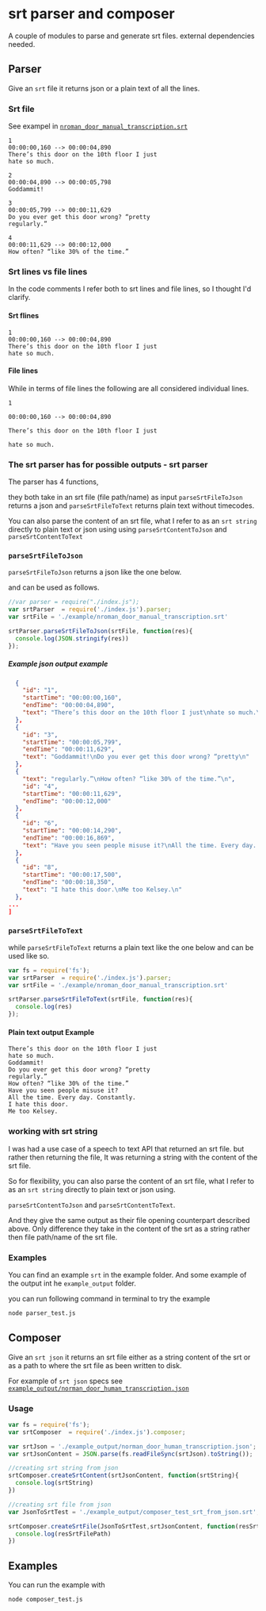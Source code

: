 # srt parser and composer
A couple of modules to parse and generate srt files. external dependencies needed.

## Parser
Give an `srt` file it returns json or a plain text of all the lines.



### Srt file
See exampel in [`nroman_door_manual_transcription.srt`](./example/nroman_door_manual_transcription.srt)

```srt
1
00:00:00,160 --> 00:00:04,890
There’s this door on the 10th floor I just
hate so much.

2
00:00:04,890 --> 00:00:05,798
Goddammit!

3
00:00:05,799 --> 00:00:11,629
Do you ever get this door wrong? “pretty
regularly.”

4
00:00:11,629 --> 00:00:12,000
How often? “like 30% of the time.”
```

### Srt lines vs file lines
In the code comments I refer both to srt lines and file lines, so I thought I'd clarify.

#### Srt flines
```
1
00:00:00,160 --> 00:00:04,890
There’s this door on the 10th floor I just
hate so much.
```

#### File lines
While in terms of file lines the following are all considered individual lines.
```
1
```

```
00:00:00,160 --> 00:00:04,890
```

```
There’s this door on the 10th floor I just
```

```
hate so much.
```

### The srt parser has for possible outputs - srt parser
The parser has 4 functions,

they both take in an srt file (file path/name) as input `parseSrtFileToJson` returns a json and `parseSrtFileToText` returns plain text without timecodes.

You can also parse the content of an srt file, what I refer to as an `srt string` directly to plain text or json using using `parseSrtContentToJson` and `parseSrtContentToText`


### `parseSrtFileToJson`
`parseSrtFileToJson` returns a json like the one below.

and can be used as follows.

```javascript
//var parser = require("./index.js");
var srtParser  = require('./index.js').parser;
var srtFile = './example/nroman_door_manual_transcription.srt'

srtParser.parseSrtFileToJson(srtFile, function(res){
  console.log(JSON.stringify(res))
});
```


##### Example json output example

```json
  {
    "id": "1",
    "startTime": "00:00:00,160",
    "endTime": "00:00:04,890",
    "text": "There’s this door on the 10th floor I just\nhate so much.\n"
  },
  {
    "id": "3",
    "startTime": "00:00:05,799",
    "endTime": "00:00:11,629",
    "text": "Goddammit!\nDo you ever get this door wrong? “pretty\n"
  },
  {
    "text": "regularly.”\nHow often? “like 30% of the time.”\n",
    "id": "4",
    "startTime": "00:00:11,629",
    "endTime": "00:00:12,000"
  },
  {
    "id": "6",
    "startTime": "00:00:14,290",
    "endTime": "00:00:16,869",
    "text": "Have you seen people misuse it?\nAll the time. Every day. Constantly.\n"
  },
  {
    "id": "8",
    "startTime": "00:00:17,500",
    "endTime": "00:00:18,350",
    "text": "I hate this door.\nMe too Kelsey.\n"
  },
...
]
```

### `parseSrtFileToText`

while `parseSrtFileToText` returns a plain text like the one below and can be used like so.

```javascript
var fs = require('fs');
var srtParser  = require('./index.js').parser;
var srtFile = './example/nroman_door_manual_transcription.srt'

srtParser.parseSrtFileToText(srtFile, function(res){
  console.log(res)
});
```

#### Plain text output Example

```
There’s this door on the 10th floor I just
hate so much.
Goddammit!
Do you ever get this door wrong? “pretty
regularly.”
How often? “like 30% of the time.”
Have you seen people misuse it?
All the time. Every day. Constantly.
I hate this door.
Me too Kelsey.
```


### working with srt string
I was had a use case of a speech to text API that returned an srt file. but rather then returning the file, It was returning a string with the content of the srt file.

So for flexibility, you can also parse the content of an srt file, what I refer to as an `srt string` directly to plain text or json using.

`parseSrtContentToJson` and `parseSrtContentToText`.

And they give the same output as their file opening counterpart described above.
Only difference they take in the content of the srt as a string rather then file path/name of the srt file.

### Examples
You can find an example `srt` in the example folder. And some example of the output int he `example_output` folder.

you can run following command in terminal to try the example

```bash
node parser_test.js
```


## Composer
Give an `srt json` it returns an srt file either as a string content of the srt or as a path to where the srt file as been written to disk.

For example of `srt json` specs see [`example_output/norman_door_human_transcription.json`](./example_output/norman_door_human_transcription.json)

### Usage

```javascript
var fs = require('fs');
var srtComposer  = require('./index.js').composer;

var srtJson = './example_output/norman_door_human_transcription.json';
var srtJsonContent = JSON.parse(fs.readFileSync(srtJson).toString());

//creating srt string from json
srtComposer.createSrtContent(srtJsonContent, function(srtString){
  console.log(srtString)
})

//creating srt file from json
var JsonToSrtTest = './example_output/composer_test_srt_from_json.srt';

srtComposer.createSrtFile(JsonToSrtTest,srtJsonContent, function(resSrtFilePath){
  console.log(resSrtFilePath)
})
```

## Examples
You can run the example with

```bash
node composer_test.js
```

<!--
## code overview

The script has a main function `parseSrtContent` that takes in an srt file and returns a json like the one seen above to the callback.

`parseSrtToText` uses `parseSrtToText` to iterate over the "srt json" and return the text as a string.

 `parseSrtContent` opens up the file.
 splits it into an array of file lines.
  defines the components of the srt line as regex variables (line counter, timecodes, text).

  then iterates over the file lines array

  and for each line checks agains the srt components regex previously defined

  if it matches then creates a srt line object where it saves the attribute.

  The tricky part is how to save the second file line of the text without overwritightin the text. so the workaround is that because we know there can be at most two lines but there were never be more then two. it checks if that `.text` attribute already exists, and if it does it means we are on the second line and it appends the text of the second line.
  if it doesn't then we are on the first line and it can be created.
  line breaks`"\n"` are added to preserve initial srt internal line division/carriage return for srt lines

then reached the second line it adds it to the array of srt lines objects results.

And when the loop is finished this is returned to the callback.
  -->
